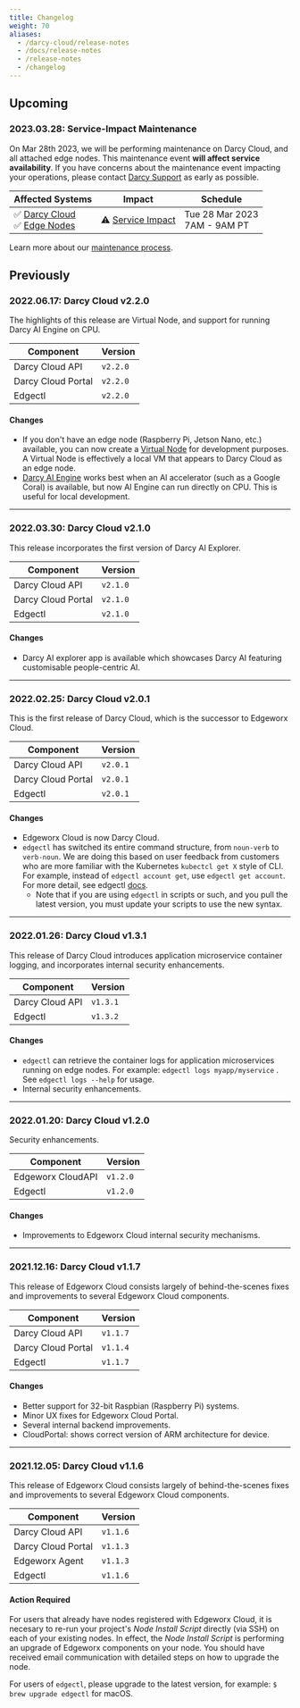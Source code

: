 ```yaml
---
title: Changelog
weight: 70
aliases:
  - /darcy-cloud/release-notes
  - /docs/release-notes
  - /release-notes
  - /changelog
---
```


## Upcoming

### 2023.03.28: Service-Impact Maintenance

On Mar 28th 2023, we will be performing maintenance
on Darcy Cloud, and all attached edge nodes. This maintenance event **will affect
service availability**. If you have concerns
about the maintenance event impacting your operations, please contact [Darcy Support](mailto:support@darcy.ai)
as early as possible.

| Affected Systems                                                                                            | Impact                                                                  | Schedule                           |
| ----------------------------------------------------------------------------------------------------------- | ----------------------------------------------------------------------- | ---------------------------------- |
| ✅ [Darcy Cloud](/docs/more/maintenance/#darcy-cloud)<br/>✅ [Edge Nodes](/docs/more/maintenance/#edge-nodes) | ⚠️ [Service Impact](/docs/more/maintenance/#service-impact-maintenance) | Tue 28 Mar 2023 <br/> 7AM - 9AM PT |

Learn more about our [maintenance process](/docs/more/maintenance/).

## Previously

### 2022.06.17: Darcy Cloud v2.2.0

The highlights of this release are Virtual Node, and support for running Darcy AI Engine on CPU.

| Component          | Version  |
| ------------------ | -------- |
| Darcy Cloud API    | `v2.2.0` |
| Darcy Cloud Portal | `v2.2.0` |
| Edgectl            | `v2.2.0` |

#### Changes

- If you don't have an edge node (Raspberry Pi, Jetson Nano, etc.) available, you can now create
  a [Virtual Node](/docs/cloud/adding-nodes/virtual-node/) for development purposes. A Virtual Node is effectively a local VM that appears
  to Darcy Cloud as an edge node.
- [Darcy AI Engine](/docs/ai/) works best when an AI accelerator (such as a Google Coral) is available, but now
  AI Engine can run directly on CPU. This is useful for local development.

______________________________________________________________________

### 2022.03.30: Darcy Cloud v2.1.0

This release incorporates the first version of Darcy AI Explorer.

| Component          | Version  |
|--------------------|----------|
| Darcy Cloud API    | `v2.1.0` |
| Darcy Cloud Portal | `v2.1.0` |
| Edgectl            | `v2.1.0` |

#### Changes

- Darcy AI explorer app is available which showcases Darcy AI featuring customisable
  people-centric AI.

______________________________________________________________________

### 2022.02.25: Darcy Cloud v2.0.1

This is the first release of Darcy Cloud, which is the successor to Edgeworx Cloud.

| Component          | Version  |
|--------------------|----------|
| Darcy Cloud API    | `v2.0.1` |
| Darcy Cloud Portal | `v2.0.1` |
| Edgectl            | `v2.0.1` |

#### Changes

- Edgeworx Cloud is now Darcy Cloud.
- `edgectl` has switched its entire command structure, from `noun-verb` to `verb-noun`. We are doing
  this based on user feedback from customers who are more familiar with the
  Kubernetes `kubectcl get X` style of CLI. For example, instead of `edgectl account get`,
  use `edgectl get account`. For more detail, see edgectl [docs](/docs/cloud/edgectl).
  - Note that if you are using `edgectl` in scripts or such, and you pull the latest version, you
    must update your scripts to use the new syntax.

______________________________________________________________________

### 2022.01.26: Darcy Cloud v1.3.1

This release of Darcy Cloud introduces application microservice container logging, and
incorporates internal security enhancements.

| Component       | Version  |
|-----------------|----------|
| Darcy Cloud API | `v1.3.1` |
| Edgectl         | `v1.3.2` |

#### Changes

- `edgectl` can retrieve the container logs for application microservices running on edge nodes. For
  example: `edgectl logs myapp/myservice` . See `edgectl logs --help` for usage.
- Internal security enhancements.

______________________________________________________________________

### 2022.01.20: Darcy Cloud v1.2.0

Security enhancements.

| Component         | Version  |
|-------------------|----------|
| Edgeworx CloudAPI | `v1.2.0` |
| Edgectl           | `v1.2.0` |

#### Changes

- Improvements to Edgeworx Cloud internal security mechanisms.

______________________________________________________________________

### 2021.12.16: Darcy Cloud v1.1.7

This release of Edgeworx Cloud consists largely of behind-the-scenes fixes and improvements to
several Edgeworx Cloud components.

| Component          | Version  |
|--------------------|----------|
| Darcy Cloud API    | `v1.1.7` |
| Darcy Cloud Portal | `v1.1.4` |
| Edgectl            | `v1.1.7` |

#### Changes

- Better support for 32-bit Raspbian (Raspberry Pi) systems.
- Minor UX fixes for Edgeworx Cloud Portal.
- Several internal backend improvements.
- CloudPortal: shows correct version of ARM architecture for device.

______________________________________________________________________

### 2021.12.05: Darcy Cloud v1.1.6

This release of Edgeworx Cloud consists largely of behind-the-scenes fixes and improvements to
several Edgeworx Cloud components.

| Component          | Version  |
|--------------------|----------|
| Darcy Cloud API    | `v1.1.6` |
| Darcy Cloud Portal | `v1.1.3` |
| Edgeworx Agent     | `v1.1.3` |
| Edgectl            | `v1.1.6` |

#### Action Required

For users that already have nodes registered with Edgeworx Cloud, it is necesary to re-run your
project's _Node Install Script_ directly (via SSH) on each of your existing nodes. In effect, the
_Node Install Script_ is performing an upgrade of Edgeworx components on your node. You should have
received email communication with detailed steps on how to upgrade the node.

For users of `edgectl`, please upgrade to the latest version, for example: `$ brew upgrade edgectl`
for macOS.
